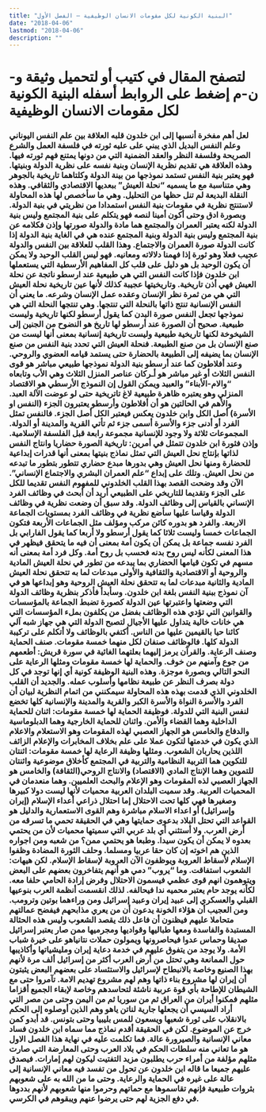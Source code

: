 ```yaml
---
title: "البنية الكونية لكل مقومات الانسان الوظيفية – الفصل الأول"
date: "2018-04-06"
lastmod: "2018-04-06"
description: ""
---
```

# **لتصفح المقال في كتيب أو لتحميل وثيقة و-ن-م إضغط على الروابط أسفله** **البنية الكونية لكل مقومات الانسان الوظيفية**

### لعل أهم مفخرة أنسبها إلى ابن خلدون قلبه العلاقة بين علم النفس اليوناني وعلم النفس البديل الذي يبني على عليه ثورته في فلسفة العمل والشرع الصريحة وفلسفة النظر والعقد الضمنية التي من دونها يمتنع فهم ثورته فيها. وهذه العلاقة هي تقديم نظرية الإنسان وبنية نفسه على نظرية الدولة وبنيتها. فهو يعتبر بنية النفس تستمد نموذجها من بينة الدولة وكلتاهما تاريخية بالجوهر وهي متناسبة مع ما يسميه “نحلة العيش” ببعديها الاقتصادي والثقافي. وهذه النقلة البديعة لم تنل حظها من التحليل. وهي ما سأخصص لها هذه المحاولة لاستنتج نظرية في مقومات بنية النفس استمدادا من نظريتي في بنية الدولة. وبصورة ادق وحتى أكون أمينا لنصه فهو يتكلم على بنية المجتمع وليس بنية الدولة لكنه يعتبر العمران والمجتمع هما مادة والدولة صورتها وإذن فكلامه عن بنية المجتمع وليس بنية الدولة وبنية المجتمع عنده هي في الغاية بنية الدولة إذا كانت الدولة صورة العمران والاجتماع. وهذا القلب للعلاقة بين النفس والدولة عجيب فعلا وهو ثورة إذا فهمنا دلالاته ومعانيه. فهو ليس القلب الوحيد ولا يمكن أن يكون الوحيد بل هو دليل على قلب كل المفاهيم الأرسطية التي يستعملها ابن خلدون فإذا كانت النفس التي هي طبيعية عند ارسطو ناتجة عن نحلة العيش فهي أذن تاريخية. وتاريخيتها عجيبة كذلك لأنها عين تاريخية نحلة العيش التي هي من ثمرة نظر الإنسان وعقده عمل الإنسان وشرعه. ما يعني أن النفس الإنسانية تنتج ذاتها بالنحلة التي تنتجها. وهي تنتجها النحلة التي هي نموذجها تجعل النفس صورة البدن كما يقول أرسطو لكنها تاريخية وليست طبيعية. صحيح أن الصورة عند أرسطو لها تاريخ هو النضوح من الجنين إلى الشيخوخة لكنها تاريخية طبيعية وليست تاريخية إنسانية بمعنى أنها ليست من صنع الإنسان بل من صنع الطبيعة. فنحلة العيش التي تحدد بنية النفس من صنع الإنسان بما يضيفه إلى الطبيعة بالحضارة حتى يستمد قيامه العضوي والروحي. وعند أفلاطون كما عند أرسطو بنية الدولة نموذجها طبيعي مباشر هو قوى النفس الثلاث أو غير مباشر هو أـركان عناصر المنزل الثلاث وهي الأب وتابعاه “والام-الأبناء” والعبيد ويمكن القول إن النموذج الأرسطي هو الاقتصاد المنزلي وهو يعتبره ظاهرة طبيعية لاغ تاتريخية حتى لو عوضت الآلة العبد. والأهم في الحالتين هو أن أفلاطون وأرسطو يعتبرون الجزء (النفس او الأسرة) أصل الكل وابن خلدون يعكس فيعتبر الكل أصل الجزء. فالنفس تمثل الفرد أو أدنى جزء والأسرة أسمى جزء ثم تأتي القرية والمدينة أو الدولة. المجموعات ثلاثة ولا وجود للإنسانية مجموعة رابعة قبل الفلسفة الإسلامية. وإذن فثورة ابن خلدون تتمثل في أمرين: تاريخية الصورة حضاريا وانتاج النفس لذاتها بإنتاج نحل العيش التي تمثل نماذج بنيتها بمعنى أنها قدرات إبداعية للحضارة ومنها نحل العيش وهي بدورها مبدع حضاري تتطور بتطور ما تبدعه من نحل العيش. وتلك على إبداع “علم العمران البشري والاجتماع الإنساني”. الآن وقد وضحت القصد بهذا القلب الخلدوني للمفهوم النفس تقديما للكل على الجزء وتقديما للتاريخي على الطبيعي أريد أن أبحث في وظائف الفرد الإنساني بالقياس إلى وظائف الدولة. وقد سبق أن وضعت نظرية في وظائف الدولة وقياسا عليها سأضع نظرية في وظائف الفرد بمستويات الجماعة الاربعة. والفرد هو بدوره كائن مركب ومؤلف مثل الجماعات الأربعة فتكون الجماعات خمسا وليست ثلاثا كما يقول أرسطو ولا أربعا كما يقول الفارابي بل الفرد نفسه جماعة بل يمكن أن يكون أمة بمعنى أن فيه ما يتحقق فيظهر في هذا المعنى لكأنه ليس روح بدنه فحسب بل روح أمة. وكل فرد أمة بمعنى أنه مسهم في تكون قيامها الحضاري بما يبدعه من تطور في نحلة العيش المادية والروحية أو الاقتصادية والثقافية والأولى مبدعات لما به تتحقق نحلة العيش المادية والثانية مبدعات لما به تتحقق نحلة العيش الروحية وهو إبداعها هو في آن نموذج ببنية النفس بلغة ابن خلدون. وسأبدأ فأذكر بنظرية وظائف الدولة التي وضعتها واعتبرتها عين الدولة كصورة تضبط الجماعة بالمؤسسات والقوانين التي تؤدي هذه الوظائف بفضل من يكلفون بملء المؤسسات التي هي خانات خالية يتداول عليها الأجيال لتصبح الدولة التي هي جهاز شبه آلي كائنا حيا بالقيمين عليها من الناس. أكتفي بالوظائف ولا أتكلم على تركيبة الدولة كلها. فالوظائف صنفان لكل منهما خمسة مقومات. صنف الحماية وصنف الرعاية. والقرآن يرمز إليهما بعلتهما الغائية في سورة قريش: أطعمهم من جوع وآمنهم من خوف. والحماية لها خمسة مقومات ومثلها الرعاية على النحو التالي وبصورة موجزة. وهذه البنية الوظيفة كونية أي إنها توجد في كل دولة بصرف النظر عن طبيعة نظامها وأسلوب عمله. والجديد أن القلب الخلدوني الذي قدمت بهذه هذه المحاولة سيمكنني من اتمام النظرية لبيان أن الفرد والأسرة النواة والأسرة الكبر والقرية والمدينة والإنسانية كلها تخضع لنفس البنية التي للدولة. فوظيفة الحماية لها خمسة مقومات: اثنان للحماية الداخلية وهما القضاء والأمن. واثنان للحماية الخارجية وهما الدبلوماسية والدفاع والخامس هو الجهاز العصبي لهذه المقومات وهو الاستعلام والاعلام الذي يكون في خدمتها لتكون عملا على علم بخلاف المخابرات والإعلام الزائف اللذين يحاربان الشعوب. ومثلها وظيفة الرعاية لها خمسة مقومات: اثنتان للتكوين هما التربية النظامية والتربية في المجتمع كأخلاق موضوعية واثنتان للتموين وهما الإنتاج المادي (الاقتصاد) والانتاج الروحي(الثقافة) والخامس هو الجهاز العصبي لذه المقومات وهو الإعلام والبحث العلميين. وهما منعدمان في المحميات العربية. وقد سميت البلدان العربية محميات لأنها ليست دولا كبيرها وصغيرها فهي كلها تحت الاحتلال إما احتلال ذراعي أعداء الإسلام (إيران وإسرائيل) أو اعداء الاسلام مباشرة وهم القوى الاستعمارية والدليل هو القواعد التي تحتل البلاد بدعوى حمايتها وهي في الحقيقة تحمي ما تسرقه من أرض العرب. ولا أستثني أي بلد عربي التي سميتها محميات لأن من يحتمي بعدوه لا يمكن أن يكون سيدا. وطبعا هو يحتمي ممن؟ من شعبه ومن اجواره الذين هم اخوته إن كان حقا عربيا ومسلما. وحلف الثورة المضادة وظفوا الإسلام لأسقاط العروبة ويوظفون الآن العروبة لإسقاط الإسلام. لكن هيهات: الشعوب استفاقت. وما “يروب” دمي هو أنهم يتفاخرون بعضهم على البعض ويتوهمون انهم قوى عظمي فيسمون الاحتلال وفرض إرادة الحامي حلفا معه. لكأنه يوجد حام يعتبر محميه ندا فيحالفه. لذلك انقسمت أنظمة العرب بنوعيها القبلي والعسكري إلى عبيد إيران وعبيد إسرائيل ومن وراءهما بوتين وترومب. ومن العجيب أن هؤلاء الخونة يدعون أن من يعري مذابحهم فيفضح عمالتهم متحاملا عليهم فيظنون أن فاعل ذلك يقصد الشعوب وليس هذه الحثالة المستبدة والفاسدة ومعها طباليها وقواديها ومجرميها ممن صار يعتبر إسرائيل صديقا وحماس عدوا فيحاصرونها ويمولون حملات نتانياهو على خيرة شباب الأمة. ولا يوجد من يتفوق عليهم في خدمة دعاية إيران ومليشياتها وأكاذيبها حول الممانعة وهي تحتل من أرض العرب أكثر من إسرائيل ألف مرة لأنهم بهذا الصنيع وخاصة بالانبطاح لإسرائيل والاستئساد على بعضهم البعض يثبتون أن إيران لها مشروع بناء ذاتها وهم لهم مشروع تهديم الامة. تآمروا حتى مع الشيطان للإطاحة بأي قوة عربية ناشئة لتحاسدهم وخاصة لإبقاء الجميع أقزاما مثلهم فمكنوا أيران من العراق ثم من سوريا ثم من اليمن وحتى من مصر التي أراد السيسي أن يجعلها جارية لناتن ياهو وهم الذين أوصلوه إلى الحكم بالانقلاب على ثورة شعبها ويسعون للمس بليبيا وحتى بتونس. قد أبدو كمن خرج عن الموضوع. لكن في الحقيقة أقدم نماذج مما سماه ابن خلدون فساد معاني الإنسانية والصيرورة عالة. فما تكلمت عليه في نهاية هذا الفصل الاول هو ما تعاني منه سلطات الحكم في بلاد العرب وحتى المعارضة التي صارت مثلهم مؤلفة من أمراء حرب يطلبون مزيد التفتيت ليكون لهم إمارات. فيصدق عليهم جميعا ما قاله ابن خلدون عن تحول من تفسد فيه معاني الإنسانية إلى عالة على غيره في الحماية والرعاية. وحتى ما من الله به على شعوبهم بثروات طبيعية فإنهم تقاسموها مع حماتهم وحرموا منها شعوبهم لأنهم بددوها في دفع الجزية لهم حتى يرضوا عنهم ويبقوهم في الكرسي.

###